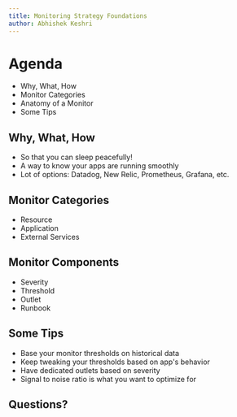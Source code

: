 ```yaml
---
title: Monitoring Strategy Foundations
author: Abhishek Keshri
---
```


<!-- jump_to_middle -->

# Agenda

- Why, What, How
- Monitor Categories
- Anatomy of a Monitor
- Some Tips

<!-- end_slide -->
<!-- jump_to_middle -->

## Why, What, How

- So that you can sleep peacefully!
- A way to know your apps are running smoothly
- Lot of options: Datadog, New Relic, Prometheus, Grafana, etc.

<!-- end_slide -->
<!-- jump_to_middle -->

## Monitor Categories

- Resource
- Application
- External Services

<!-- end_slide -->
<!-- jump_to_middle -->

## Monitor Components

- Severity
- Threshold
- Outlet
- Runbook

<!-- end_slide -->
<!-- jump_to_middle -->

## Some Tips

- Base your monitor thresholds on historical data
- Keep tweaking your thresholds based on app's behavior
- Have dedicated outlets based on severity
- Signal to noise ratio is what you want to optimize for

<!-- end_slide -->
<!-- jump_to_middle -->

## Questions?
